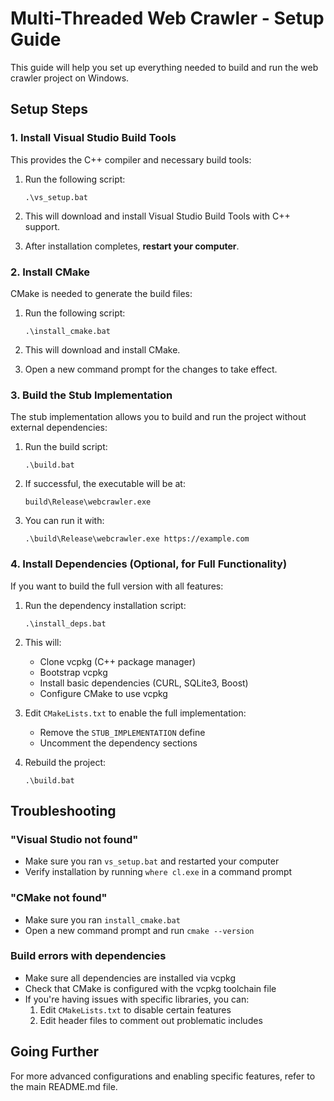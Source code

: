 # Multi-Threaded Web Crawler - Setup Guide

This guide will help you set up everything needed to build and run the web crawler project on Windows.

## Setup Steps

### 1. Install Visual Studio Build Tools

This provides the C++ compiler and necessary build tools:

1. Run the following script:
   ```
   .\vs_setup.bat
   ```

2. This will download and install Visual Studio Build Tools with C++ support.
3. After installation completes, **restart your computer**.

### 2. Install CMake

CMake is needed to generate the build files:

1. Run the following script:
   ```
   .\install_cmake.bat
   ```

2. This will download and install CMake.
3. Open a new command prompt for the changes to take effect.

### 3. Build the Stub Implementation

The stub implementation allows you to build and run the project without external dependencies:

1. Run the build script:
   ```
   .\build.bat
   ```

2. If successful, the executable will be at:
   ```
   build\Release\webcrawler.exe
   ```

3. You can run it with:
   ```
   .\build\Release\webcrawler.exe https://example.com
   ```

### 4. Install Dependencies (Optional, for Full Functionality)

If you want to build the full version with all features:

1. Run the dependency installation script:
   ```
   .\install_deps.bat
   ```

2. This will:
   - Clone vcpkg (C++ package manager)
   - Bootstrap vcpkg
   - Install basic dependencies (CURL, SQLite3, Boost)
   - Configure CMake to use vcpkg

3. Edit `CMakeLists.txt` to enable the full implementation:
   - Remove the `STUB_IMPLEMENTATION` define
   - Uncomment the dependency sections

4. Rebuild the project:
   ```
   .\build.bat
   ```

## Troubleshooting

### "Visual Studio not found"
- Make sure you ran `vs_setup.bat` and restarted your computer
- Verify installation by running `where cl.exe` in a command prompt

### "CMake not found"
- Make sure you ran `install_cmake.bat`
- Open a new command prompt and run `cmake --version`

### Build errors with dependencies
- Make sure all dependencies are installed via vcpkg
- Check that CMake is configured with the vcpkg toolchain file
- If you're having issues with specific libraries, you can:
  1. Edit `CMakeLists.txt` to disable certain features
  2. Edit header files to comment out problematic includes

## Going Further

For more advanced configurations and enabling specific features, refer to the main README.md file. 